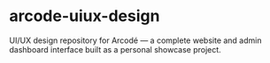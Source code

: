 # arcode-uiux-design
UI/UX design repository for Arcodé — a complete website and admin dashboard interface built as a personal showcase project.
